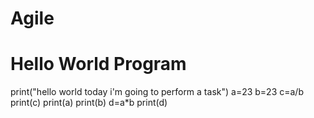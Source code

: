 # Agile
# Hello World Program
print("hello world today i'm going to perform a task")
a=23
b=23
c=a/b
print(c)
print(a)
print(b)
d=a*b
print(d)
